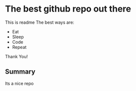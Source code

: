 # The best github repo out there
This is readme
The best ways are:
- Eat
- Sleep
- Code
- Repeat

Thank You!

## Summary 
Its a nice repo